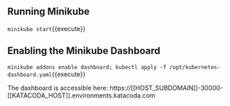 ## Running Minikube

`minikube start`{{execute}}

## Enabling the Minikube Dashboard

`minikube addons enable dashboard; kubectl apply -f /opt/kubernetes-dashboard.yaml`{{execute}}

The dashboard is accessible here: https://[[HOST_SUBDOMAIN]]-30000-[[KATACODA_HOST]].environments.katacoda.com
